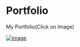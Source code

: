 # Portfolio
My Portfolio(Click on Image)


[![image](https://github.com/PreethiRatnala/Portfolio/assets/89690330/96e6bf5d-d600-44b4-b0d7-8ecbfa1dff80)](https://preethiratnala.github.io/Portfolio/)

